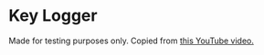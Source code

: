 # Key Logger

<p>Made for testing purposes only. Copied from <a href="https://youtu.be/mDY3v2Xx-Q4?si=UPUtH-ecn-fSZafF">this YouTube video.</a></p>
